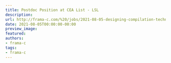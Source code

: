 ```yaml
---
title: Postdoc Position at CEA List - LSL
description:
url: http://frama-c.com/%20/jobs/2021-08-05-designing-compilation-techniques-for-improving-efficiency-of-e-acsl.html%20
date: 2021-08-05T00:00:00-00:00
preview_image:
featured:
authors:
- frama-c
tags:
- frama-c
---
```



